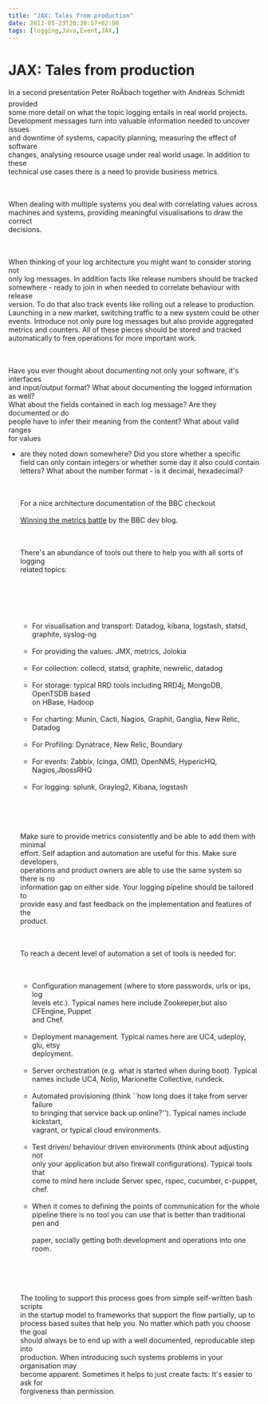 ```yaml
---
title: "JAX: Tales from production"
date: 2013-05-23T20:38:57+02:00
tags: [logging,Java,Event,JAX,]
---
```


# JAX: Tales from production


In a second presentation Peter Ro&#195;&#159;bach together with Andreas Schmidt provided<br>some more detail on what 
the topic logging entails in real world projects.<br>Development messages turn into valuable information needed to 
uncover issues<br>and downtime of systems, capacity planning, measuring the effect of software<br>changes, analysing 
resource usage under real world usage. In addition to these<br>technical use cases there is a need to provide business 
metrics.<br><br><P><br>When dealing with multiple systems you deal with correlating values across<br>machines and 
systems, providing meaningful visualisations to draw the correct<br>decisions.<br><br><P><br>When thinking of your log 
architecture you might want to consider storing not<br>only log messages. In addition facts like release numbers should 
be tracked<br>somewhere - ready to join in when needed to correlate behaviour with release<br>version. To do that also 
track events like rolling out a release to production.<br>Launching in a new market, switching traffic to a new system 
could be other<br>events. Introduce not only pure log messages but also provide aggregated<br>metrics and counters. All 
of these pieces should be stored and tracked<br>automatically to free operations for more important 
work.<br><br><P><br>Have you ever thought about documenting not only your software, it's interfaces<br>and input/output 
format? What about documenting the logged information as well?<br>What about the fields contained in each log message? 
Are they documented or do<br>people have to infer their meaning from the content? What about valid ranges<br>for values 
- are they noted down somewhere? Did you store whether a specific<br>field can only contain integers or whether some 
day it also could contain<br>letters? What about the number format - is it decimal, hexadecimal?<br><br><P><br>For a 
nice architecture documentation of the BBC checkout<br><br><a 
href="http://www.guardian.co.uk/info/developer-blog/2012/oct/04/winning-the-metrics-battle">Winning the metrics 
battle</a> by the BBC dev blog.<br><br><P><br>There's an abundance of tools out there to help you with all sorts of 
logging<br>related topics:<br><br><P><br><br><UL><br><LI>For visualisation and transport: Datadog, kibana, logstash, 
statsd,<br>graphite, syslog-ng<br></LI><br><LI>For providing the values: JMX, metrics, Jolokia<br></LI><br><LI>For 
collection: collecd, statsd, graphite, newrelic, datadog<br></LI><br><LI>For storage: typical RRD tools including 
RRD4j, MongoDB, OpenTSDB based<br>on HBase, Hadoop<br></LI><br><LI>For charting: Munin, Cacti, Nagios, Graphit, 
Ganglia, New Relic, Datadog<br></LI><br><LI>For Profiling: Dynatrace, New Relic, Boundary<br></LI><br><LI>For events: 
Zabbix, Icinga, OMD, OpenNMS, HypericHQ, Nagios,JbossRHQ<br></LI><br><LI>For logging: splunk, Graylog2, Kibana, 
logstash<br></LI><br></UL><br><br><P><br>Make sure to provide metrics consistently and be able to add them with 
minimal<br>effort. Self adaption and automation are useful for this. Make sure developers,<br>operations and product 
owners are able to use the same system so there is no<br>information gap on either side. Your logging pipeline should 
be tailored to<br>provide easy and fast feedback on the implementation and features of the<br>product.<br><br><P><br>To 
reach a decent level of automation a set of tools is needed for:<br><br><UL><br><LI>Configuration management (where to 
store passwords, urls or ips, log<br>levels etc.). Typical names here include Zookeeper,but also CFEngine, 
Puppet<br>and Chef.<br></LI><br><LI>Deployment management. Typical names here are UC4, udeploy, glu, 
etsy<br>deployment.<br></LI><br><LI>Server orchestration (e.g. what is started when during boot). Typical<br>names 
include UC4, Nolio, Marionette Collective, rundeck.<br></LI><br><LI>Automated provisioning (think ``how long does it 
take from server failure<br>to bringing that service back up online?''). Typical names include kickstart,<br>vagrant, 
or typical cloud environments.<br></LI><br><LI>Test driven/ behaviour driven environments (think about adjusting 
not<br>only your application but also firewall configurations). Typical tools that<br>come to mind here include Server 
spec, rspec, cucumber, c-puppet, chef.<br></LI><br><LI>When it comes to defining the points of communication for the 
whole<br>pipeline there is no tool you can use that is better than traditional pen and<br>                           
paper, socially getting both development and operations into one room.<br></LI><br></UL><br><br><P><br>The tooling to 
support this process goes from simple self-written bash scripts<br>in the startup model to frameworks that support the 
flow partially, up to<br>process based suites that help you. No matter which path you choose the goal<br>should always 
be to end up with a well documented, reproducable step into<br>production. When introducing such systems problems in 
your organisation may<br>become apparent. Sometimes it helps to just create facts: It's easier to ask 
for<br>forgiveness than permission.<br><br>                                                                             
                                                                    
